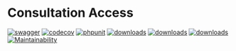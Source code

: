 # Consultation Access

[![swagger](https://img.shields.io/badge/documentation-swagger-green)](https://escolalms.github.io/Consultation-Access/)
[![codecov](https://codecov.io/gh/EscolaLMS/Consultation-Access/branch/main/graph/badge.svg?token=NRAN4R8AGZ)](https://codecov.io/gh/EscolaLMS/Consultation-Access)
[![phpunit](https://github.com/EscolaLMS/Consultation-Access/actions/workflows/test.yml/badge.svg)](https://github.com/EscolaLMS/Consultation-Access/actions/workflows/test.yml)
[![downloads](https://img.shields.io/packagist/dt/escolalms/consultation-access)](https://packagist.org/packages/escolalms/consultation-access)
[![downloads](https://img.shields.io/packagist/v/escolalms/consultation-access)](https://packagist.org/packages/escolalms/consultation-access)
[![downloads](https://img.shields.io/packagist/l/escolalms/consultation-access)](https://packagist.org/packages/escolalms/consultation-access)
[![Maintainability](https://api.codeclimate.com/v1/badges/0c9e2593fb30e2048f95/maintainability)](https://codeclimate.com/github/EscolaLMS/Consultation-Access/maintainability)
